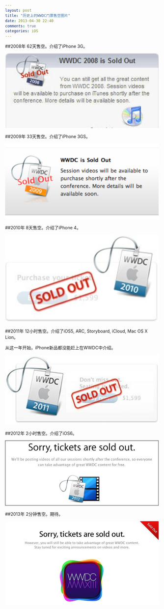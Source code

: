 ```yaml
---
layout: post
title: "历史上的WWDC门票售空图片"
date: 2013-04-30 22:40
comments: true
categories: iOS
---
```


##2008年
62天售空。介绍了iPhone 3G。

<img src="/images/wwdc-2008.jpg" width="500px" />

##2009年
33天售空。介绍了iPhone 3GS。

<img src="/images/wwdc-2009.png" width="500px" />

##2010年
8天售空。介绍了iPhone 4。

<img src="/images/wwdc-2010.png" width="500px" />

##2011年
12小时售空。介绍了iOS5, ARC, Storyboard, iCloud, Mac OS X Lion。

从这一年开始，iPhone新品都没能赶上在WWDC中介绍。

<img src="/images/wwdc-2011.jpg" width="500px" />

##2012年
2小时售空。介绍了iOS6。

<img src="/images/wwdc-2012.jpg" width="500px" />

##2013年
2分钟售空。期待。

<img src="/images/wwdc-2013.jpg" width="500px" />

